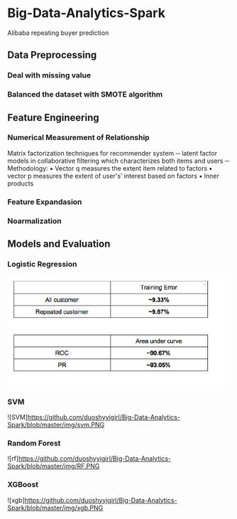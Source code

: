 # Big-Data-Analytics-Spark
Alibaba repeating buyer prediction

## Data Preprocessing
### Deal with missing value
### Balanced the dataset with SMOTE algorithm

## Feature Engineering
### Numerical Measurement of Relationship
Matrix factorization techniques for recommender system
─ latent factor models in collaborative filtering which
characterizes both items and users
─ Methodology: ▪ Vector q measures the extent item related to factors ▪ vector p measures the extent of user's’ interest based on
factors ▪ Inner products
### Feature Expandasion
### Noarmalization

## Models and Evaluation


### Logistic Regression
![Logistic](https://github.com/duoshyyigirl/Big-Data-Analytics-Spark/blob/master/img/Logi.PNG)
### SVM
![SVM]https://github.com/duoshyyigirl/Big-Data-Analytics-Spark/blob/master/img/svm.PNG
### Random Forest 
![rf]https://github.com/duoshyyigirl/Big-Data-Analytics-Spark/blob/master/img/RF.PNG
### XGBoost
![xgb]https://github.com/duoshyyigirl/Big-Data-Analytics-Spark/blob/master/img/xgb.PNG

